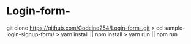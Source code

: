 # Login-form-
git clone https://github.com/Codeine254/Login-form-.git
    > cd sample-login-signup-form/
    > yarn install || npm install
    > yarn run || npm run

